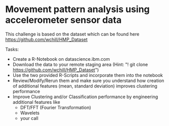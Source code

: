 # Movement pattern analysis using accelerometer sensor data
This challenge is based on the dataset which can be found here https://github.com/wchill/HMP_Dataset

Tasks:

* Create a R-Notebook on datascience.ibm.com
* Download the data to your remote staging area (Hint: "! git clone https://github.com/wchill/HMP_Dataset")
* Use the two provided R-Scripts and incorporate them into the notebook
* Review/Modify/Rerun them and make sure you understand how creation of additional features (mean, standard deviation) improves clustering performance
* Improve Clustering and/or Classification performance by engineering additional features like
  * DFT/FFT (Fourier Transformation)
  * Wavelets
  * your call

